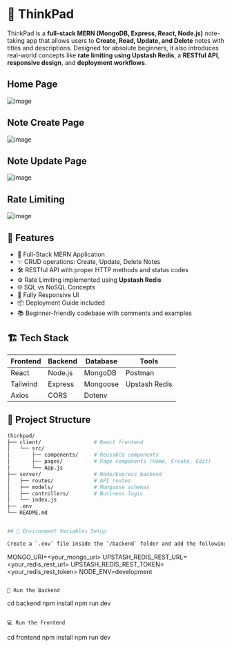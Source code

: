# 🧠 ThinkPad

ThinkPad is a **full-stack MERN (MongoDB, Express, React, Node.js)** note-taking app that allows users to **Create, Read, Update, and Delete** notes with titles and descriptions. Designed for absolute beginners, it also introduces real-world concepts like **rate limiting using Upstash Redis**, a **RESTful API**, **responsive design**, and **deployment workflows**.

## Home Page

![image](https://github.com/user-attachments/assets/185e75a1-82cc-4ac5-b1a6-87778d2458e5)

## Note Create Page

![image](https://github.com/user-attachments/assets/ab115ae9-7b8e-4830-b240-5eafd2c53e6d)

## Note Update Page

![image](https://github.com/user-attachments/assets/050fff99-70b4-40f6-bd9c-6f278b8d133e)


## Rate Limiting

![image](https://github.com/user-attachments/assets/896242ab-7adb-447f-9fd4-d5d3fc9cba87)



## 🚀 Features

- 🧱 Full-Stack MERN Application
- ✨ CRUD operations: Create, Update, Delete Notes
- 🛠️ RESTful API with proper HTTP methods and status codes
- ⚙️ Rate Limiting implemented using **Upstash Redis**
- 🌐 SQL vs NoSQL Concepts
- 📱 Fully Responsive UI
- 📦 Deployment Guide included
- 📚 Beginner-friendly codebase with comments and examples


## 🏗️ Tech Stack

| Frontend  | Backend   | Database | Tools        |
|-----------|-----------|----------|--------------|
| React     | Node.js   | MongoDB  | Postman      |
| Tailwind  | Express   | Mongoose | Upstash Redis |
| Axios     | CORS      | Dotenv   |              |


## 📂 Project Structure

```bash
thinkpad/
├── client/                 # React frontend
│   └── src/
│       ├── components/     # Reusable components
│       ├── pages/          # Page components (Home, Create, Edit)
│       └── App.js
├── server/                 # Node/Express backend
│   ├── routes/             # API routes
│   ├── models/             # Mongoose schemas
│   ├── controllers/        # Business logic
│   └── index.js
├── .env
└── README.md


## 🧪 Environment Variables Setup

Create a `.env` file inside the `/backend` folder and add the following:

```
MONGO_URI=<your_mongo_uri>
UPSTASH_REDIS_REST_URL=<your_redis_rest_url>
UPSTASH_REDIS_REST_TOKEN=<your_redis_rest_token>
NODE_ENV=development
```

🔧 Run the Backend

```
cd backend
npm install
npm run dev
```

💻 Run the Frontend

```
cd frontend
npm install
npm run dev
```

